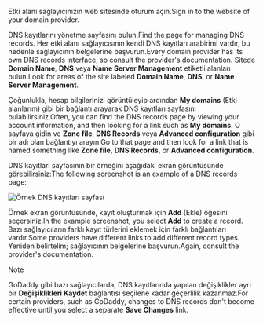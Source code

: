 <span data-ttu-id="f8b02-101">Etki alanı sağlayıcınızın web sitesinde oturum açın.</span><span class="sxs-lookup"><span data-stu-id="f8b02-101">Sign in to the website of your domain provider.</span></span>

<span data-ttu-id="f8b02-102">DNS kayıtlarını yönetme sayfasını bulun.</span><span class="sxs-lookup"><span data-stu-id="f8b02-102">Find the page for managing DNS records.</span></span> <span data-ttu-id="f8b02-103">Her etki alanı sağlayıcısının kendi DNS kayıtları arabirimi vardır, bu nedenle sağlayıcının belgelerine başvurun.</span><span class="sxs-lookup"><span data-stu-id="f8b02-103">Every domain provider has its own DNS records interface, so consult the provider's documentation.</span></span> <span data-ttu-id="f8b02-104">Sitede **Domain Name**, **DNS** veya **Name Server Management** etiketli alanları bulun.</span><span class="sxs-lookup"><span data-stu-id="f8b02-104">Look for areas of the site labeled **Domain Name**, **DNS**, or **Name Server Management**.</span></span> 

<span data-ttu-id="f8b02-105">Çoğunlukla, hesap bilgilerinizi görüntüleyip ardından **My domains** (Etki alanlarım) gibi bir bağlantı arayarak DNS kayıtları sayfasını bulabilirsiniz.</span><span class="sxs-lookup"><span data-stu-id="f8b02-105">Often, you can find the DNS records page by viewing your account information, and then looking for a link such as **My domains**.</span></span> <span data-ttu-id="f8b02-106">O sayfaya gidin ve **Zone file**, **DNS Records** veya **Advanced configuration** gibi bir adı olan bağlantıyı arayın.</span><span class="sxs-lookup"><span data-stu-id="f8b02-106">Go to that page and then look for a link that is named something like **Zone file**, **DNS Records**, or **Advanced configuration**.</span></span>

<span data-ttu-id="f8b02-107">DNS kayıtları sayfasının bir örneğini aşağıdaki ekran görüntüsünde görebilirsiniz:</span><span class="sxs-lookup"><span data-stu-id="f8b02-107">The following screenshot is an example of a DNS records page:</span></span>

![Örnek DNS kayıtları sayfası](./media/app-service-web-access-dns-records-no-h/example-record-ui.png)

<span data-ttu-id="f8b02-109">Örnek ekran görüntüsünde, kayıt oluşturmak için **Add** (Ekle) öğesini seçersiniz.</span><span class="sxs-lookup"><span data-stu-id="f8b02-109">In the example screenshot, you select **Add** to create a record.</span></span> <span data-ttu-id="f8b02-110">Bazı sağlayıcıların farklı kayıt türlerini eklemek için farklı bağlantıları vardır.</span><span class="sxs-lookup"><span data-stu-id="f8b02-110">Some providers have different links to add different record types.</span></span> <span data-ttu-id="f8b02-111">Yeniden belirtelim; sağlayıcının belgelerine başvurun.</span><span class="sxs-lookup"><span data-stu-id="f8b02-111">Again, consult the provider's documentation.</span></span>

> [!NOTE]
> <span data-ttu-id="f8b02-112">GoDaddy gibi bazı sağlayıcılarda, DNS kayıtlarında yapılan değişiklikler ayrı bir **Değişiklikleri Kaydet** bağlantısı seçilene kadar geçerlilik kazanmaz.</span><span class="sxs-lookup"><span data-stu-id="f8b02-112">For certain providers, such as GoDaddy, changes to DNS records don't become effective until you select a separate **Save Changes** link.</span></span> 
